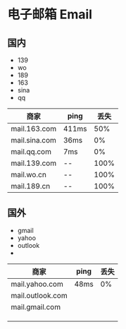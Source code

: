 # 电子邮箱 Email

## 国内

* 139
* wo
* 189
* 163
* sina
* qq

| 商家          | ping  | 丢失 |
| ------------- | ----- | ---- |
| mail.163.com  | 411ms | 50%  |
| mail.sina.com | 36ms  | 0%   |
| mail.qq.com   | 7ms   | 0%   |
| mail.139.com  | --    | 100% |
| mail.wo.cn    | --    | 100% |
| mail.189.cn   | --    | 100% |



## 国外

* gmail
* yahoo
* outlook
* 

| 商家             | ping | 丢失 |
| ---------------- | ---- | ---- |
| mail.yahoo.com   | 48ms | 0%   |
| mail.outlook.com |      |      |
| mail.gmail.com   |      |      |
|                  |      |      |
|                  |      |      |
|                  |      |      |

